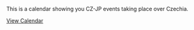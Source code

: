 This is a calendar showing you CZ-JP events taking place over Czechia. 

[View Calendar](https://calendar.google.com/calendar/embed?src=betsunippon%40gmail.com&ctz=Europe%2FPrague)
